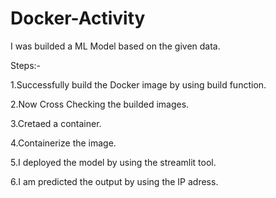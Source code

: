 # Docker-Activity

I was builded a ML Model based on the given data.

Steps:-

1.Successfully build the Docker image by using build function.

2.Now Cross Checking the builded images.

3.Cretaed a container.

4.Containerize the image.

5.I deployed the model by using the streamlit tool.

6.I am predicted the output by using the IP adress.
